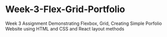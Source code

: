 # Week-3-Flex-Grid-Portfolio
Week 3 Assignment Demonstrating Flexbox, Grid, Creating Simple Porfolio Website using HTML and CSS  and React layout methods
